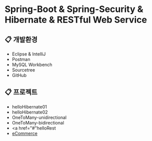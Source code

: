 # Spring-Boot & Spring-Security & Hibernate & RESTful Web Service

## :clipboard: 개발환경
* Eclipse & IntelliJ
* Postman
* MySQL Workbench
* Sourcetree
* GitHub

## :clipboard: 프로젝트  
* helloHibernate01 
* helloHibernate02
* OneToMany-unidirectional
* OneToMany-bidirectional
* <a href="#"helloRest</a>
* <a href="#">eCommerce</a>
